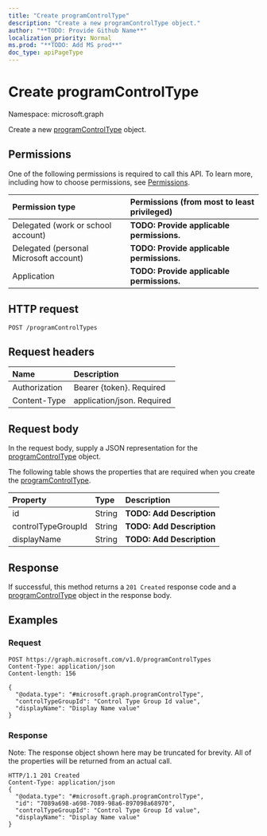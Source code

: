 ```yaml
---
title: "Create programControlType"
description: "Create a new programControlType object."
author: "**TODO: Provide Github Name**"
localization_priority: Normal
ms.prod: "**TODO: Add MS prod**"
doc_type: apiPageType
---
```


# Create programControlType

Namespace: microsoft.graph

Create a new [programControlType](../resources/programcontroltype.md) object.

## Permissions
One of the following permissions is required to call this API. To learn more, including how to choose permissions, see [Permissions](/concepts/permissions-reference.md).

|Permission type|Permissions (from most to least privileged)|
|:---|:---|
|Delegated (work or school account)|**TODO: Provide applicable permissions.**|
|Delegated (personal Microsoft account)|**TODO: Provide applicable permissions.**|
|Application|**TODO: Provide applicable permissions.**|

## HTTP request
<!-- {
  "blockType": "ignored"
}
-->
``` http
POST /programControlTypes
```

## Request headers
|Name|Description|
|:---|:---|
|Authorization|Bearer {token}. Required|
|Content-Type|application/json. Required|

## Request body
In the request body, supply a JSON representation for the [programControlType](../resources/programcontroltype.md) object.

The following table shows the properties that are required when you create the [programControlType](../resources/programcontroltype.md).

|Property|Type|Description|
|:---|:---|:---|
|id|String|**TODO: Add Description**|
|controlTypeGroupId|String|**TODO: Add Description**|
|displayName|String|**TODO: Add Description**|



## Response
If successful, this method returns a `201 Created` response code and a [programControlType](../resources/programcontroltype.md) object in the response body.

## Examples

### Request
<!-- {
  "blockType": "request",
  "name": "create_programcontroltype_from_programcontroltypes"
}
-->
``` http
POST https://graph.microsoft.com/v1.0/programControlTypes
Content-Type: application/json
Content-length: 156

{
  "@odata.type": "#microsoft.graph.programControlType",
  "controlTypeGroupId": "Control Type Group Id value",
  "displayName": "Display Name value"
}
```

### Response
Note: The response object shown here may be truncated for brevity. All of the properties will be returned from an actual call.
<!-- {
  "blockType": "response",
  "truncated": true,
  "@odata.type": "microsoft.graph.programcontroltype"
}
-->
``` http
HTTP/1.1 201 Created
Content-Type: application/json
{
  "@odata.type": "#microsoft.graph.programControlType",
  "id": "7089a698-a698-7089-98a6-897098a68970",
  "controlTypeGroupId": "Control Type Group Id value",
  "displayName": "Display Name value"
}
```

